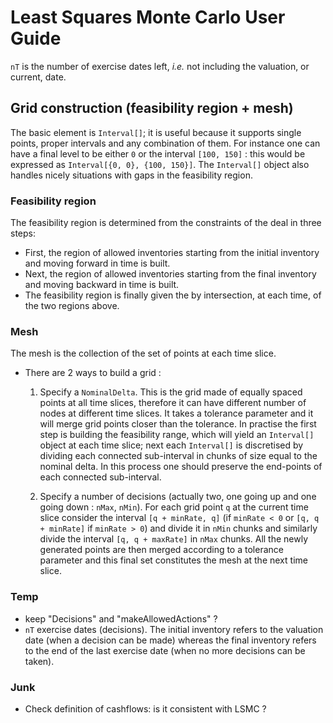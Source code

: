 # Least Squares Monte Carlo User Guide

`nT` is the number of exercise dates left, _i.e._ not including the valuation, or current, date.

## Grid construction (feasibility region + mesh)

The basic element is `Interval[]`; it is useful because it supports single points, proper intervals and any combination of them.
 For instance one can have a final level to be either `0` or the interval `[100, 150]` : this would be expressed as
 `Interval[{0, 0}, {100, 150}]`. The `Interval[]` object also handles nicely situations with gaps in the feasibility region.

### Feasibility region

The feasibility region is determined from the constraints of the deal in three steps:

 * First, the region of allowed inventories starting from the initial inventory and moving forward in time is built.
 * Next, the region of allowed inventories starting from the final inventory and moving backward in time is built.
 * The feasibility region is finally given the by intersection, at each time, of the two regions above.

### Mesh

The mesh is the collection of the set of points at each time slice.

* There are 2 ways to build a grid :

    1. Specify a `NominalDelta`. This is the grid made of equally spaced points at all time slices, therefore it can have different number of
    nodes at different time slices. It takes a tolerance parameter and it will merge grid points closer than the tolerance.
    In practise the first step is building the feasibility range, which will yield an `Interval[]` object at each time slice;
    next each `Interval[]` is discretised by dividing each connected sub-interval in chunks of size equal to the nominal delta.
    In this process one should preserve the end-points of each connected sub-interval.

    2. Specify a number of decisions (actually two, one going up and one going down : `nMax`, `nMin`).
    For each grid point `q` at the current time slice consider the interval `[q + minRate, q]` (if `minRate < 0` or
    `[q, q + minRate]` if `minRate > 0`) and divide it in `nMin` chunks and
      similarly divide the interval `[q, q + maxRate]` in `nMax` chunks.
      All the newly generated points are then merged according to a tolerance parameter and this final set constitutes the mesh
      at the next time slice.



### Temp

* keep "Decisions" and "makeAllowedActions" ?
* `nT` exercise dates (decisions). The initial inventory  refers to the valuation date (when a decision can be made) whereas the
final inventory refers to the end of the last exercise date (when no more decisions can be taken).

### Junk

  * Check definition of cashflows: is it consistent with LSMC ?
  
